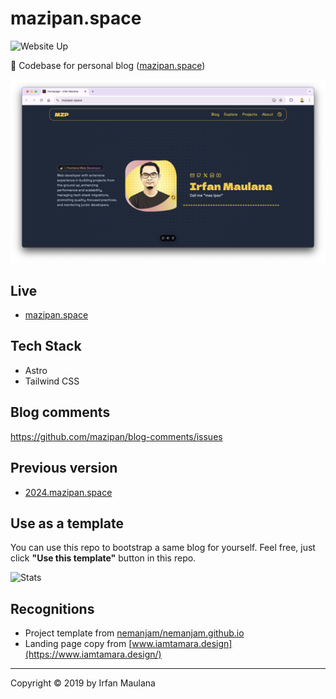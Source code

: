 # mazipan.space

![Website Up](https://img.shields.io/website-up-down-brightgreen-red/https/mazipan.space.svg)

👿 Codebase for personal blog ([mazipan.space](https://www.mazipan.space/))

![Homepage](./screenshot.png)

## Live

- [mazipan.space](https://www.mazipan.space/)

## Tech Stack

- Astro
- Tailwind CSS

## Blog comments

https://github.com/mazipan/blog-comments/issues

## Previous version

- [2024.mazipan.space](https://2024.mazipan.space/)

## Use as a template

You can use this repo to bootstrap a same blog for yourself.
Feel free, just click **"Use this template"** button in this repo.

![Stats](https://repobeats.axiom.co/api/embed/670a5552b94292f8e9b5acc6ee868457c58eaa0c.svg "Repobeats analytics image")

## Recognitions

- Project template from [nemanjam/nemanjam.github.io](https://github.com/nemanjam/nemanjam.github.io)
- Landing page copy from [www.iamtamara.design](https://www.iamtamara.design/)

---

Copyright © 2019 by Irfan Maulana
